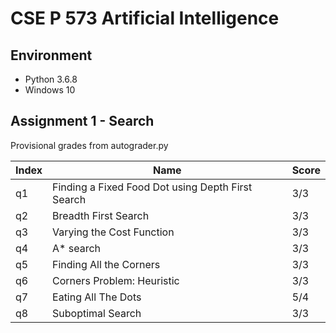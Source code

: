 # CSE P 573 Artificial Intelligence

## Environment

* Python 3.6.8
* Windows 10

## Assignment 1 - Search

Provisional grades from autograder.py

| Index | Name | Score |
| ----- | ---- | ----- |
| q1 | Finding a Fixed Food Dot using Depth First Search | 3/3 |
| q2 | Breadth First Search | 3/3 |
| q3 | Varying the Cost Function | 3/3 |
| q4 | A* search | 3/3 |
| q5 | Finding All the Corners | 3/3 |
| q6 | Corners Problem: Heuristic | 3/3 |
| q7 | Eating All The Dots | 5/4 |
| q8 | Suboptimal Search | 3/3 |
